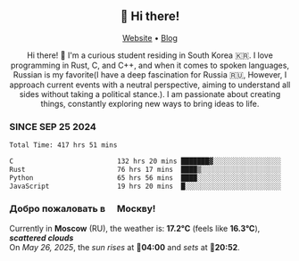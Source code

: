 <h2 align="center">👋 Hi there!</h2>
<p align="center">
  <a href="https://urdekcah.ru">Website</a> •
  <a href="https://urdekcah.blog">Blog</a>
</p>

<p align="center">
  Hi there! 👋 I'm a curious student residing in South Korea 🇰🇷. I love programming in Rust, C, and C++, and when it comes to spoken languages, Russian is my favorite(I have a deep fascination for Russia 🇷🇺, However, I approach current events with a neutral perspective, aiming to understand all sides without taking a political stance.). I am passionate about creating things, constantly exploring new ways to bring ideas to life.
</p>

### SINCE SEP 25 2024
<!--START_SECTION:waka-->
<!--LAST_WAKA_UPDATE:2025-05-23 18:08:05-->
```txt
Total Time: 417 hrs 51 mins

C                          132 hrs 20 mins ███████▓░░░░░░░░░░░░░░░░░   30.81 %
Rust                       76 hrs 17 mins  ████▒░░░░░░░░░░░░░░░░░░░░   17.76 %
Python                     65 hrs 56 mins  ████░░░░░░░░░░░░░░░░░░░░░   15.35 %
JavaScript                 19 hrs 20 mins  █░░░░░░░░░░░░░░░░░░░░░░░░   04.50 %
```
<!--END_SECTION:waka-->

<h3>Добро пожаловать в <img src="https://cdn-icons-png.flaticon.com/512/197/197408.png" width="13"/> Москву!</h3>

<!--START_SECTION:weather:moscow-->
<!--LAST_WEATHER_UPDATE:2025-05-25 21:06:23-->
Currently in **Moscow** (RU), the weather is: **17.2°C** (feels like **16.3°C**), ***scattered clouds***<br/>
On *May 26, 2025*, the *sun rises* at 🌅**04:00** and *sets* at 🌇**20:52**.
<!--END_SECTION:weather-->
